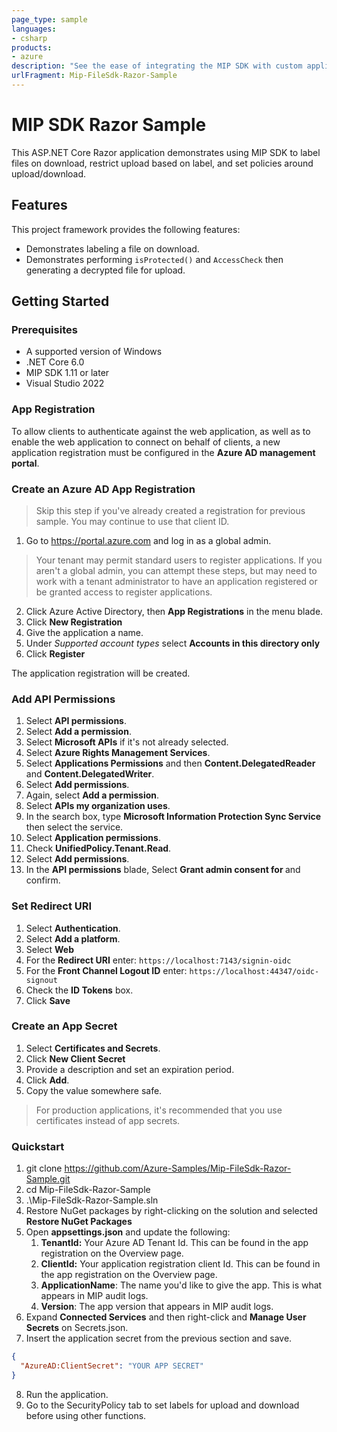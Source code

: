 ```yaml
---
page_type: sample
languages:
- csharp
products:
- azure
description: "See the ease of integrating the MIP SDK with custom applications, as well as the experience in a line-of-business/SaaS application."
urlFragment: Mip-FileSdk-Razor-Sample
---
```


# MIP SDK Razor Sample

This ASP.NET Core Razor application demonstrates using MIP SDK to label files on download, restrict upload based on label, and set policies around upload/download.

## Features

This project framework provides the following features:

* Demonstrates labeling a file on download.
* Demonstrates performing `isProtected()` and `AccessCheck` then generating a decrypted file for upload. 

## Getting Started

### Prerequisites

- A supported version of Windows
- .NET Core 6.0
- MIP SDK 1.11 or later
- Visual Studio 2022

### App Registration

To allow clients to authenticate against the web application, as well as to enable the web application to connect on behalf of clients, a new application registration must be configured in the **Azure AD management portal**.

### Create an Azure AD App Registration

> Skip this step if you've already created a registration for previous sample. You may continue to use that client ID.

1. Go to https://portal.azure.com and log in as a global admin.
> Your tenant may permit standard users to register applications. If you aren't a global admin, you can attempt these steps, but may need to work with a tenant administrator to have an application registered or be granted access to register applications.
2. Click Azure Active Directory, then **App Registrations** in the menu blade.
3. Click **New Registration**
4. Give the application a name.
5. Under *Supported account types* select **Accounts in this directory only**
6. Click **Register**

The application registration will be created. 

### Add API Permissions

1. Select **API permissions**.
2. Select **Add a permission**.
3. Select **Microsoft APIs** if it's not already selected.
4. Select **Azure Rights Management Services**.
5. Select **Applications Permissions** and then **Content.DelegatedReader** and **Content.DelegatedWriter**.
6. Select **Add permissions**.
7. Again, select **Add a permission**.
8. Select **APIs my organization uses**.
9. In the search box, type **Microsoft Information Protection Sync Service** then select the service.
10. Select **Application permissions**.
11. Check **UnifiedPolicy.Tenant.Read**.
12. Select **Add permissions**.
13. In the **API permissions** blade, Select **Grant admin consent for <Your Tenant>** and confirm.

### Set Redirect URI

1. Select **Authentication**.
2. Select **Add a platform**.
3. Select **Web**
4. For the **Redirect URI** enter: `https://localhost:7143/signin-oidc`
5. For the **Front Channel Logout ID** enter: `https://localhost:44347/oidc-signout`
6. Check the **ID Tokens** box. 
7. Click **Save**

### Create an App Secret

1. Select **Certificates and Secrets**.
2. Click **New Client Secret**
3. Provide a description and set an expiration period.
4. Click **Add**.
5. Copy the value somewhere safe.
> For production applications, it's recommended that you use certificates instead of app secrets.

### Quickstart

1. git clone https://github.com/Azure-Samples/Mip-FileSdk-Razor-Sample.git
2. cd Mip-FileSdk-Razor-Sample
3. .\Mip-FileSdk-Razor-Sample.sln
4. Restore NuGet packages by right-clicking on the solution and selected **Restore NuGet Packages**
5. Open **appsettings.json** and update the following:
   1. **TenantId:** Your Azure AD Tenant Id. This can be found in the app registration on the Overview page.
   2. **ClientId:** Your application registration client Id. This can be found in the app registration on the Overview page.
   3. **ApplicationName**: The name you'd like to give the app. This is what appears in MIP audit logs.
   4. **Version**: The app version that appears in MIP audit logs.
6. Expand **Connected Services** and then right-click and **Manage User Secrets** on Secrets.json.
7. Insert the application secret from the previous section and save. 

```json
{
  "AzureAD:ClientSecret": "YOUR APP SECRET"
}
```

8. Run the application. 
9.  Go to the SecurityPolicy tab to set labels for upload and download before using other functions.


